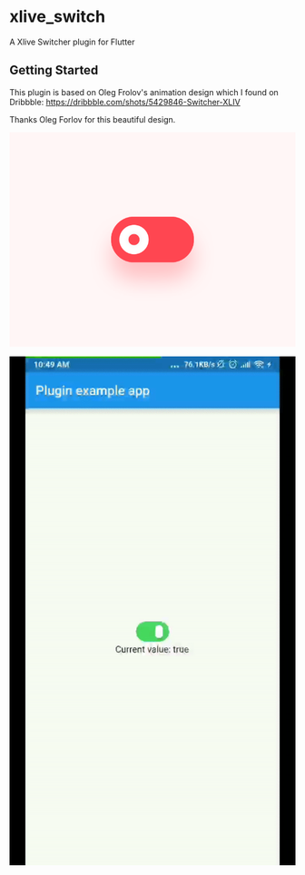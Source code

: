 # xlive_switch

A Xlive Switcher plugin for Flutter

## Getting Started

This plugin is based on Oleg Frolov's animation design which I found on Dribbble:
https://dribbble.com/shots/5429846-Switcher-XLIV

Thanks Oleg Forlov for this beautiful design.

![Design: ](switcher_xliv.gif)

![Demo: ](demo.gif)
